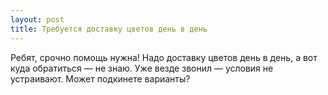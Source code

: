 ```yaml
---
layout: post 
title: Требуется доставку цветов день в день 
--- 
```

Ребят, срочно помощь нужна! Надо доставку цветов день в день, а вот куда обратиться — не знаю. Уже везде звонил — условия не устраивают. Может подкинете варианты?
